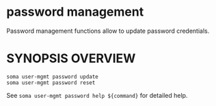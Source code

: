 # password management

Password management functions allow to update password credentials.

# SYNOPSIS OVERVIEW

```
soma user-mgmt password update
soma user-mgmt password reset
```

See `soma user-mgmt password help ${command}` for detailed help.

